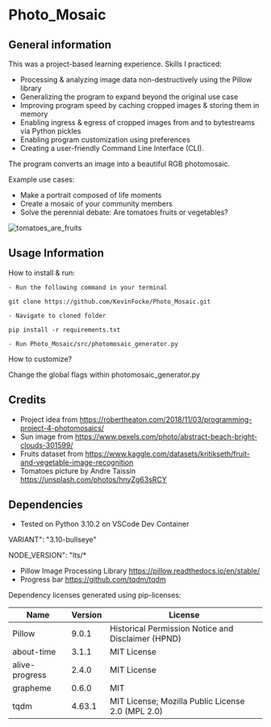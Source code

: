 # Photo_Mosaic

## General information

This was a project-based learning experience. Skills I practiced:

- Processing & analyzing image data non-destructively using the Pillow library
- Generalizing the program to expand beyond the original use case
- Improving program speed by caching cropped images & storing them in memory
- Enabling ingress & egress of cropped images from and to bytestreams via Python pickles
- Enabling program customization using preferences
- Creating a user-friendly Command Line Interface (CLI).

The program converts an image into a beautiful RGB photomosaic.

Example use cases:
- Make a portrait composed of life moments 
- Create a mosaic of your community members 
- Solve the perennial debate: Are tomatoes fruits or vegetables?

![tomatoes_are_fruits](https://user-images.githubusercontent.com/19843342/159955932-ea7d4854-1b9e-4303-a9d8-ae1577fafed3.jpg)

## Usage Information

How to install & run:

    - Run the following command in your terminal

    git clone https://github.com/KevinFocke/Photo_Mosaic.git
    
    - Navigate to cloned folder

    pip install -r requirements.txt

    - Run Photo_Mosaic/src/photomosaic_generator.py

How to customize? 

Change the global flags within photomosaic_generator.py

## Credits

- Project idea from https://robertheaton.com/2018/11/03/programming-project-4-photomosaics/
- Sun image from https://www.pexels.com/photo/abstract-beach-bright-clouds-301599/ 
- Fruits dataset from https://www.kaggle.com/datasets/kritikseth/fruit-and-vegetable-image-recognition
- Tomatoes picture by Andre Taissin https://unsplash.com/photos/hnyZg63sRCY

## Dependencies
- Tested on Python 3.10.2 on VSCode Dev Container

VARIANT": "3.10-bullseye"

NODE_VERSION": "lts/*

- Pillow Image Processing Library https://pillow.readthedocs.io/en/stable/
- Progress bar https://github.com/tqdm/tqdm

Dependency licenses generated using pip-licenses:

| Name           | Version | License                                            |
|----------------|---------|----------------------------------------------------|
| Pillow         | 9.0.1   | Historical Permission Notice and Disclaimer (HPND) |
| about-time     | 3.1.1   | MIT License                                        |
| alive-progress | 2.4.0   | MIT License                                        |
| grapheme       | 0.6.0   | MIT                                                |
| tqdm           | 4.63.1  | MIT License; Mozilla Public License 2.0 (MPL 2.0)  |




